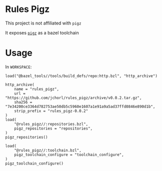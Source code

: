 # Rules Pigz

This project is not affiliated with `pigz`

It exposes [`pigz`](https://github.com/madler/pigz) as a bazel toolchain

# Usage

In `WORKSPACE`:

```
load("@bazel_tools//tools/build_defs/repo:http.bzl", "http_archive")

http_archive(
    name = "rules_pigz",
    url = "https://github.com/jchorl/rules_pigz/archive/v0.0.2.tar.gz",
    sha256 = "7e34200ce3364d782753ae50db5c5960e1607a1e91a9a5ad37ffd0846e890d1b",
    strip_prefix = "rules_pigz-0.0.2"
)
load(
    "@rules_pigz//:repositories.bzl",
    pigz_repositories = "repositories",
)
pigz_repositories()

load(
    "@rules_pigz//:toolchain.bzl",
    pigz_toolchain_configure = "toolchain_configure",
)
pigz_toolchain_configure()
```
